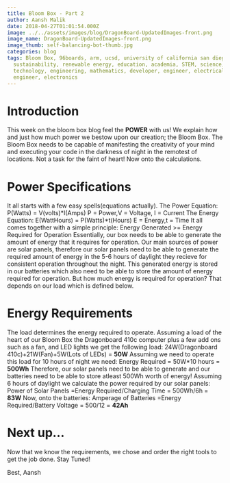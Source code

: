 ```yaml
---
title: Bloom Box - Part 2
author: Aansh Malik
date: 2018-04-27T01:01:54.000Z
image: ../../assets/images/blog/DragonBoard-UpdatedImages-front.png
image_name: DragonBoard-UpdatedImages-front.png
image_thumb: self-balancing-bot-thumb.jpg
categories: blog
tags: Bloom Box, 96boards, arm, ucsd, university of california san diego,
  sustainability, renewable energy, education, academia, STEM, science,
  technology, engineering, mathematics, developer, engineer, electrical
  engineer, electronics
---
```


# Introduction

This week on the bloom box blog feel the **POWER** with us! We explain how and just how much power we bestow upon our creation; the Bloom Box. The Bloom Box needs to be capable of manifesting the creativity of your mind and executing your code in the darkness of night in the remotest of locations. Not a task for the faint of heart! Now onto the calculations.

# Power Specifications

It all starts with a few easy spells(equations actually).
The Power Equation:
P(Watts) = V(volts)*I(Amps)
P = Power,V = Voltage, I = Current
The Energy Equation:
E(WattHours) = P(Watts)*t(Hours)
E = Energy,t = Time
It all comes together with a simple principle:
Energy Generated >= Energy Required for Operation
Essentially, our box needs to be able to generate the amount of energy that it requires for operation. Our main sources of power are solar panels, therefore our solar panels need to be able to generate the required amount of energy in the 5-6 hours of daylight they recieve for consistent operation throughout the night. This generated energy is stored in our batteries which also need to be able to store the amount of energy required for operation. But how much energy is required for operation? That depends on our load which is defined below.

# Energy Requirements

The load determines the energy required to operate. Assuming a load of the heart of our Bloom Box the Dragonboard 410c computer plus a few add ons such as a fan, and LED lights we get the following load:
24W(Dragonboard 410c)+21W(Fan)+5W(Lots of LEDs) = **50W**
Assuming we need to operate this load for 10 hours of night we need:
Energy Required = 50W*10 hours = **500Wh**
Therefore, our solar panels need to be able to generate and our batteries need to be able to store atleast 500Wh worth of energy! Assuming 6 hours of daylight we calculate the power required by our solar panels:
Power of Solar Panels =Energy Required/Charging Time = 500Wh/6h = **83W**
Now, onto the batteries:
Amperage of Batteries =Energy Required/Battery Voltage = 500/12 = **42Ah**

# Next up…

Now that we know the requirements, we chose and order the right tools to get the job done. Stay Tuned!

Best,
Aansh

